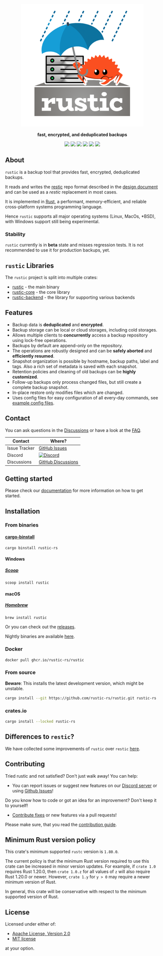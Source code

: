 <p align="center">
<img src="https://raw.githubusercontent.com/rustic-rs/assets/main/logos/readme_header.png" height="400" />
</p>
<p align="center"><b>fast, encrypted, and deduplicated backups</b></p>

<p align="center">
<a href="https://crates.io/crates/rustic-rs"><img src="https://img.shields.io/crates/v/rustic-rs.svg" /></a>
<a href="https://docs.rs/rustic-rs/"><img src="https://img.shields.io/docsrs/rustic-rs?style=flat&amp;labelColor=1c1d42&amp;color=4f396a&amp;logo=Rust&amp;logoColor=white" /></a>
<a href="https://raw.githubusercontent.com/rustic-rs/rustic/main/"><img src="https://img.shields.io/badge/license-Apache2.0/MIT-blue.svg" /></a>
<a href="https://crates.io/crates/rustic-rs"><img src="https://img.shields.io/crates/d/rustic-rs.svg" /></a>
<a href="https://github.com/rustic-rs/rustic/actions/workflows/nightly.yml"><img src="https://github.com/rustic-rs/rustic/actions/workflows/nightly.yml/badge.svg" /></a>
<a href="https://github.com/rustic-rs/rustic/actions/workflows/release-image.yml"><img src="https://github.com/rustic-rs/rustic/actions/workflows/release-image.yml/badge.svg" /></a>
<p>

## About

`rustic` is a backup tool that provides fast, encrypted, deduplicated backups.

It reads and writes the [restic][1] repo format described in the
[design document][2] and can be used as a *restic* replacement in most cases.

It is implemented in [Rust](https://www.rust-lang.org/), a performant,
memory-efficient, and reliable cross-platform systems programming language.

Hence `rustic` supports all major operating systems (Linux, MacOs, *BSD), with
Windows support still being experimental.

### Stability

`rustic` currently is in **beta** state and misses regression tests. It is not
recommended to use it for production backups, yet.

## `rustic` Libraries

The `rustic` project is split into multiple crates:

- [rustic](https://crates.io/crates/rustic-rs) - the main binary
- [rustic-core](https://crates.io/crates/rustic_core) - the core library
- [rustic-backend](https://crates.io/crates/rustic_backend) - the library for
  supporting various backends

## Features

- Backup data is **deduplicated** and **encrypted**.
- Backup storage can be local or cloud storages, including cold storages.
- Allows multiple clients to **concurrently** access a backup repository using
  lock-free operations.
- Backups by default are append-only on the repository.
- The operations are robustly designed and can be **safely aborted** and
  **efficiently resumed**.
- Snapshot organization is possible by hostname, backup paths, label and tags.
  Also a rich set of metadata is saved with each snapshot.
- Retention policies and cleaning of old backups can be **highly customized**.
- Follow-up backups only process changed files, but still create a complete
  backup snapshot.
- In-place restore only modifies files which are changed.
- Uses config files for easy configuration of all every-day commands, see
  [example config files](/config/).

## Contact

You can ask questions in the [Discussions][3] or have a look at the
[FAQ](https://rustic.cli.rs/docs/FAQ.html).

| Contact       | Where?                                                                                                          |
| ------------- | --------------------------------------------------------------------------------------------------------------- |
| Issue Tracker | [GitHub Issues](https://github.com/rustic-rs/rustic/issues)                                                     |
| Discord       | [![Discord](https://dcbadge.vercel.app/api/server/WRUWENZnzQ?style=flat-square)](https://discord.gg/WRUWENZnzQ) |
| Discussions   | [GitHub Discussions](https://github.com/rustic-rs/rustic/discussions)                                           |

## Getting started

Please check our
[documentation](https://rustic.cli.rs/docs/getting_started.html) for more
information on how to get started.

## Installation

### From binaries

#### [cargo-binstall](https://crates.io/crates/cargo-binstall)

```bash
cargo binstall rustic-rs
```

#### Windows

##### [Scoop](https://scoop.sh/)

```bash
scoop install rustic
```

#### macOS

##### [Homebrew](https://brew.sh/)

```bash
brew install rustic
```

Or you can check out the
[releases](https://github.com/rustic-rs/rustic/releases).

Nightly binaries are available
[here](https://rustic.cli.rs/docs/nightly_builds.html).

### Docker

```bash
docker pull ghcr.io/rustic-rs/rustic
```

### From source

**Beware**: This installs the latest development version, which might be
unstable.

```bash
cargo install --git https://github.com/rustic-rs/rustic.git rustic-rs
```

### crates.io

```bash
cargo install --locked rustic-rs
```

## Differences to `restic`?

We have collected some improvements of `rustic` over `restic`
[here](https://rustic.cli.rs/docs/comparison-restic.html).

## Contributing

Tried rustic and not satisfied? Don't just walk away! You can help:

- You can report issues or suggest new features on our
  [Discord server](https://discord.gg/WRUWENZnzQ) or using
  [Github Issues](https://github.com/rustic-rs/rustic/issues/new/choose)!

Do you know how to code or got an idea for an improvement? Don't keep it to
yourself!

- [Contribute fixes](https://github.com/rustic-rs/rustic/contribute) or new
  features via a pull requests!

Please make sure, that you read the
[contribution guide](https://rustic.cli.rs/docs/contributing-to-rustic.html).

## Minimum Rust version policy

This crate's minimum supported `rustc` version is `1.80.0`.

The current policy is that the minimum Rust version required to use this crate
can be increased in minor version updates. For example, if `crate 1.0` requires
Rust 1.20.0, then `crate 1.0.z` for all values of `z` will also require Rust
1.20.0 or newer. However, `crate 1.y` for `y > 0` may require a newer minimum
version of Rust.

In general, this crate will be conservative with respect to the minimum
supported version of Rust.

## License

Licensed under either of:

- [Apache License, Version 2.0](./LICENSE-APACHE)
- [MIT license](./LICENSE-MIT)

at your option.

[//]: # (badges)
[//]: # (general links)
[1]: https://github.com/restic/restic
[2]: https://github.com/restic/restic/blob/master/doc/design.rst
[3]: https://github.com/rustic-rs/rustic/discussions
